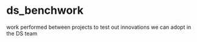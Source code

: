 # ds_benchwork
 work performed between projects to test out innovations we can adopt in the DS team
